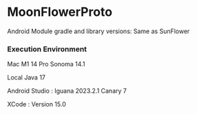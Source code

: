 # MoonFlowerProto

Android Module gradle and library versions: Same as SunFlower


### Execution Environment

Mac M1 14 Pro Sonoma 14.1 

Local Java 17

Android Studio : Iguana 2023.2.1 Canary 7

XCode : Version 15.0



